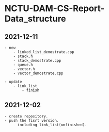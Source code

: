 # NCTU-DAM-CS-Report-Data_structure

## 2021-12-11
    - new
        - linked_list_demostrate.cpp
        - stack.h
        - stack_demostrate.cpp
        - queue.h
        - vector.h
        - vector_demostrate.cpp

    - update 
        - link_list
            - finish

## 2021-12-02 
    - create repository.
    - push the fisrt version.
        - including link_list(unfinished).